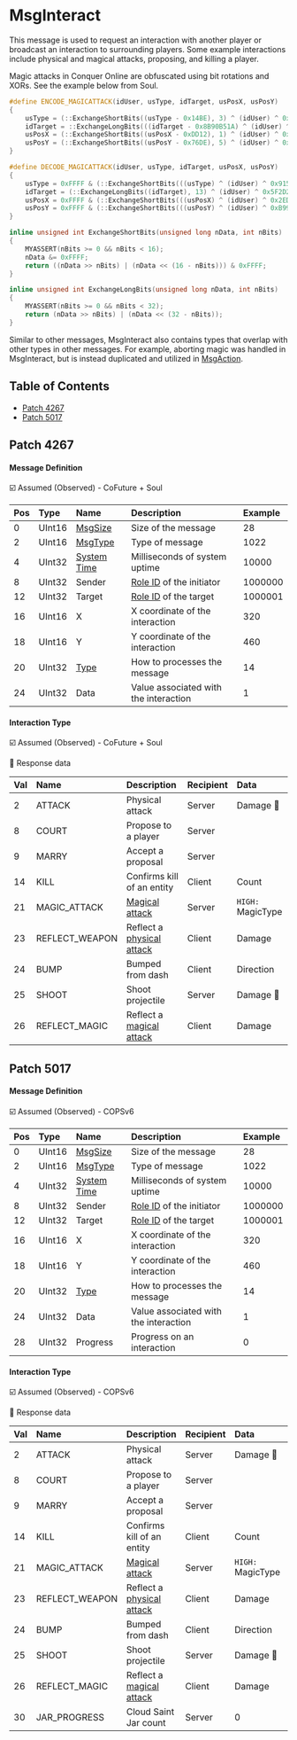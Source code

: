 # MsgInteract

This message is used to request an interaction with another player or broadcast an interaction to surrounding players. Some example interactions include physical and magical attacks, proposing, and killing a player. 

Magic attacks in Conquer Online are obfuscated using bit rotations and XORs. See the example below from Soul.

```c++
#define ENCODE_MAGICATTACK(idUser, usType, idTarget, usPosX, usPosY)                           \
{                                                                                              \
    usType = (::ExchangeShortBits((usType - 0x14BE), 3) ^ (idUser) ^ 0x915D);                  \
    idTarget = ::ExchangeLongBits(((idTarget - 0x8B90B51A) ^ (idUser) ^ 0x5F2D2463), 32 - 13); \
    usPosX = (::ExchangeShortBits((usPosX - 0xDD12), 1) ^ (idUser) ^ 0x2ED6);                  \
    usPosY = (::ExchangeShortBits((usPosY - 0x76DE), 5) ^ (idUser) ^ 0xB99B);                  \
}

#define DECODE_MAGICATTACK(idUser, usType, idTarget, usPosX, usPosY)                          \
{                                                                                             \
    usType = 0xFFFF & (::ExchangeShortBits(((usType) ^ (idUser) ^ 0x915D), 16 - 3) + 0x14BE); \
    idTarget = (::ExchangeLongBits((idTarget), 13) ^ (idUser) ^ 0x5F2D2463) + 0x8B90B51A;     \
    usPosX = 0xFFFF & (::ExchangeShortBits(((usPosX) ^ (idUser) ^ 0x2ED6), 16 - 1) + 0xDD12); \
    usPosY = 0xFFFF & (::ExchangeShortBits(((usPosY) ^ (idUser) ^ 0xB99B), 16 - 5) + 0x76DE); \
}

inline unsigned int ExchangeShortBits(unsigned long nData, int nBits)
{
    MYASSERT(nBits >= 0 && nBits < 16);
    nData &= 0xFFFF;
    return ((nData >> nBits) | (nData << (16 - nBits))) & 0xFFFF;
}

inline unsigned int ExchangeLongBits(unsigned long nData, int nBits)
{
    MYASSERT(nBits >= 0 && nBits < 32);
    return (nData >> nBits) | (nData << (32 - nBits));
}
```

Similar to other messages, MsgInteract also contains types that overlap with other types in other messages. For example, aborting magic was handled in MsgInteract, but is instead duplicated and utilized in [MsgAction](msgaction.md).

## Table of Contents

* [Patch 4267](#patch-4267)
* [Patch 5017](#patch-5017)

## Patch 4267

#### Message Definition

☑️ Assumed (Observed) - CoFuture + Soul

| Pos | Type | Name | Description | Example |
|:-------|:--------|:--------|:--------|:--------|
| 0  | UInt16 | [MsgSize](index.md#message-header) | Size of the message | 28 |
| 2  | UInt16 | [MsgType](index.md#message-header) | Type of message | 1022 |
| 4  | UInt32 | [System Time](../timestamps.md) | Milliseconds of system uptime | 10000 |
| 8  | UInt32 | Sender | [Role ID](../identifiers.md) of the initiator | 1000000 |
| 12 | UInt32 | Target | [Role ID](../identifiers.md) of the target | 1000001 |
| 16 | UInt16 | X | X coordinate of the interaction | 320 |
| 18 | UInt16 | Y | Y coordinate of the interaction | 460 |
| 20 | UInt32 | [Type](#interaction-type) | How to processes the message | 14 |
| 24 | UInt32 | Data | Value associated with the interaction | 1 |

#### Interaction Type

☑️ Assumed (Observed) - CoFuture + Soul

🔶 Response data

| Val | Name | Description | Recipient | Data |
|:----|:--------|:--------|:--------|:--------|
| 2  | ATTACK | Physical attack | Server | Damage 🔶 |
| 8  | COURT  | Propose to a player | Server | |
| 9  | MARRY  | Accept a proposal | Server | |
| 14 | KILL | Confirms kill of an entity | Client | Count |
| 21 | MAGIC_ATTACK | [Magical attack](../../algorithms/calculations/damage.md) | Server | `HIGH:` MagicType |
| 23 | REFLECT_WEAPON | Reflect a [physical attack](../../algorithms/calculations/damage.md) | Client | Damage |
| 24 | BUMP | Bumped from dash | Client | Direction |
| 25 | SHOOT | Shoot projectile | Server | Damage 🔶 |
| 26 | REFLECT_MAGIC | Reflect a [magical attack](../../algorithms/calculations/damage.md) | Client | Damage |

## Patch 5017

#### Message Definition

☑️ Assumed (Observed) - COPSv6

| Pos | Type | Name | Description | Example |
|:-------|:--------|:--------|:--------|:--------|
| 0  | UInt16 | [MsgSize](index.md#message-header) | Size of the message | 28 |
| 2  | UInt16 | [MsgType](index.md#message-header) | Type of message | 1022 |
| 4  | UInt32 | [System Time](../timestamps.md) | Milliseconds of system uptime | 10000 |
| 8  | UInt32 | Sender | [Role ID](../identifiers.md) of the initiator | 1000000 |
| 12 | UInt32 | Target | [Role ID](../identifiers.md) of the target | 1000001 |
| 16 | UInt16 | X | X coordinate of the interaction | 320 |
| 18 | UInt16 | Y | Y coordinate of the interaction | 460 |
| 20 | UInt32 | [Type](#interaction-type-1) | How to processes the message | 14 |
| 24 | UInt32 | Data | Value associated with the interaction | 1 |
| 28 | UInt32 | Progress | Progress on an interaction | 0 |

#### Interaction Type

☑️ Assumed (Observed) - COPSv6

🔶 Response data

| Val | Name | Description | Recipient | Data | Progress |
|:----|:--------|:--------|:--------|:--------|:--------|
| 2  | ATTACK | Physical attack | Server | Damage 🔶 | |
| 8  | COURT  | Propose to a player | Server | | |
| 9  | MARRY  | Accept a proposal | Server | | | 
| 14 | KILL | Confirms kill of an entity | Client | Count | |
| 21 | MAGIC_ATTACK | [Magical attack](../../algorithms/calculations/damage.md) | Server | `HIGH:` MagicType |
| 23 | REFLECT_WEAPON | Reflect a [physical attack](../../algorithms/calculations/damage.md) | Client | Damage |
| 24 | BUMP | Bumped from dash | Client | Direction | |
| 25 | SHOOT | Shoot projectile | Server | Damage 🔶 | |
| 26 | REFLECT_MAGIC | Reflect a [magical attack](../../algorithms/calculations/damage.md) | Client | Damage |
| 30 | JAR_PROGRESS | Cloud Saint Jar count | Server | 0 | Count 🔶 |
